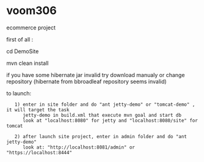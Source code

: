 voom306
=======

ecommerce project

  first of all :
  
  cd DemoSite
  
  mvn clean install 
  
  if you have some hibernate jar invalid try download manualy or change repository
  (hibernate from bbroadleaf repository seems invalid)
  
to launch:

       1) enter in site folder and do "ant jetty-demo" or "tomcat-demo" , it will target the task 
          jetty-demo in build.xml that execute mvn goal and start db
          look at "localhost:8080" for jetty and "localhost:8080/site" for tomcat
      
       2) after launch site project, enter in admin folder and do "ant jetty-demo"
          look at: "http://localhost:8081/admin" or "https://localhost:8444"
